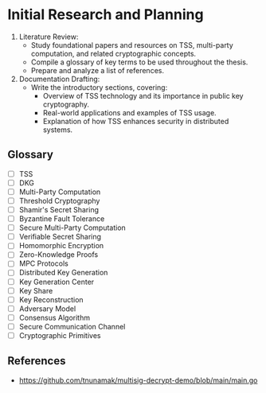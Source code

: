 # Initial Research and Planning

1. Literature Review:
    - Study foundational papers and resources on TSS, multi-party computation, and related cryptographic concepts.
    - Compile a glossary of key terms to be used throughout the thesis.
    - Prepare and analyze a list of references.
2. Documentation Drafting:
    - Write the introductory sections, covering:
        - Overview of TSS technology and its importance in public key cryptography.
        - Real-world applications and examples of TSS usage.
        - Explanation of how TSS enhances security in distributed systems.

## Glossary

- [ ] TSS 
- [ ] DKG
- [ ] Multi-Party Computation
- [ ] Threshold Cryptography
- [ ] Shamir's Secret Sharing
- [ ] Byzantine Fault Tolerance
- [ ] Secure Multi-Party Computation
- [ ] Verifiable Secret Sharing
- [ ] Homomorphic Encryption
- [ ] Zero-Knowledge Proofs
- [ ] MPC Protocols
- [ ] Distributed Key Generation
- [ ] Key Generation Center
- [ ] Key Share
- [ ] Key Reconstruction
- [ ] Adversary Model
- [ ] Consensus Algorithm
- [ ] Secure Communication Channel
- [ ] Cryptographic Primitives

## References

- https://github.com/tnunamak/multisig-decrypt-demo/blob/main/main.go